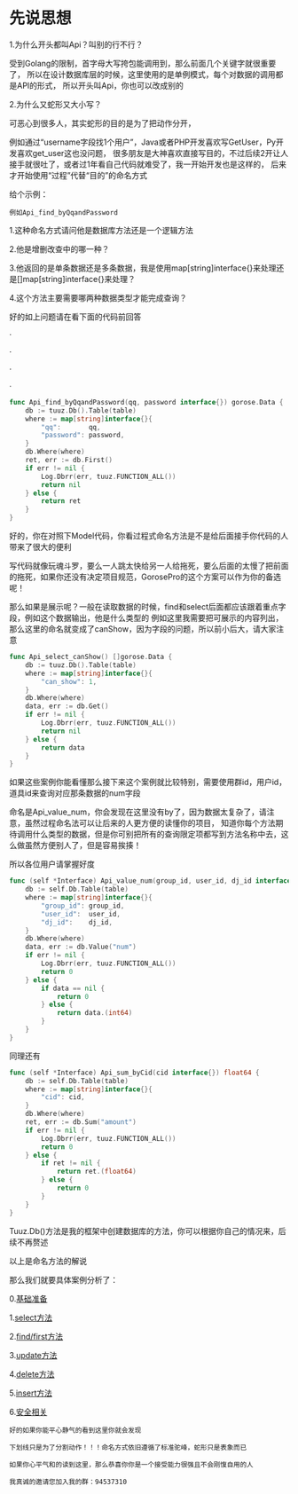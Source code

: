 # 先说思想

1.为什么开头都叫Api？叫别的行不行？

受到Golang的限制，首字母大写挎包能调用到，那么前面几个关键字就很重要了，
所以在设计数据库层的时候，这里使用的是单例模式，每个对数据的调用都是API的形式，
所以开头叫Api，你也可以改成别的

2.为什么又蛇形又大小写？

可恶心到很多人，其实蛇形的目的是为了把动作分开，

例如通过“username字段找1个用户”，Java或者PHP开发喜欢写GetUser，Py开发喜欢get_user这也没问题，
很多朋友是大神喜欢直接写目的，不过后续2开让人接手就很吐了，或者过1年看自己代码就难受了，我一开始开发也是这样的，
后来才开始使用“过程”代替“目的”的命名方式


给个示例：
~~~
例如Api_find_byQqandPassword
~~~
1.这种命名方式请问他是数据库方法还是一个逻辑方法

2.他是增删改查中的哪一种？

3.他返回的是单条数据还是多条数据，我是使用map[string]interface{}来处理还是[]map[string]interface{}来处理？

4.这个方法主要需要哪两种数据类型才能完成查询？

好的如上问题请在看下面的代码前回答



·

·

·

·


```go
func Api_find_byQqandPassword(qq, password interface{}) gorose.Data {
	db := tuuz.Db().Table(table)
	where := map[string]interface{}{
		"qq":       qq,
		"password": password,
	}
	db.Where(where)
	ret, err := db.First()
	if err != nil {
		Log.Dbrr(err, tuuz.FUNCTION_ALL())
		return nil
	} else {
		return ret
	}
}
```

好的，你在对照下Model代码，你看过程式命名方法是不是给后面接手你代码的人带来了很大的便利

写代码就像玩魂斗罗，要么一人跳太快给另一人给拖死，要么后面的太慢了把前面的拖死，如果你还没有决定项目规范，GorosePro的这个方案可以作为你的备选呢！


那么如果是展示呢？一般在读取数据的时候，find和select后面都应该跟着重点字段，例如这个数据输出，他是什么类型的
例如这里我需要把可展示的内容列出，那么这里的命名就变成了canShow，因为字段的问题，所以前小后大，请大家注意


```go
func Api_select_canShow() []gorose.Data {
	db := tuuz.Db().Table(table)
	where := map[string]interface{}{
		"can_show": 1,
	}
	db.Where(where)
	data, err := db.Get()
	if err != nil {
		Log.Dbrr(err, tuuz.FUNCTION_ALL())
		return nil
	} else {
		return data
	}
}
```


如果这些案例你能看懂那么接下来这个案例就比较特别，需要使用群id，用户id，道具id来查询对应那条数据的num字段

命名是Api_value_num，你会发现在这里没有by了，因为数据太复杂了，请注意，虽然过程命名法可以让后来的人更方便的读懂你的项目，
知道你每个方法期待调用什么类型的数据，但是你可别把所有的查询限定项都写到方法名称中去，这么做虽然方便别人了，但是容易挨揍！

所以各位用户请掌握好度


```go
func (self *Interface) Api_value_num(group_id, user_id, dj_id interface{}) int64 {
	db := self.Db.Table(table)
	where := map[string]interface{}{
		"group_id": group_id,
		"user_id":  user_id,
		"dj_id":    dj_id,
	}
	db.Where(where)
	data, err := db.Value("num")
	if err != nil {
		Log.Dbrr(err, tuuz.FUNCTION_ALL())
		return 0
	} else {
		if data == nil {
			return 0
		} else {
			return data.(int64)
		}
	}
}
```
同理还有

```go
func (self *Interface) Api_sum_byCid(cid interface{}) float64 {
	db := self.Db.Table(table)
	where := map[string]interface{}{
		"cid": cid,
	}
	db.Where(where)
	ret, err := db.Sum("amount")
	if err != nil {
		Log.Dbrr(err, tuuz.FUNCTION_ALL())
		return 0
	} else {
		if ret != nil {
			return ret.(float64)
		} else {
			return 0
		}
	}
}
```

Tuuz.Db()方法是我的框架中创建数据库的方法，你可以根据你自己的情况来，后续不再赘述


以上是命名方法的解说

那么我们就要具体案例分析了：

0.[基础准备](./base.md)

1.[select方法](./select.md)

2.[find/first方法](./find.md)

3.[update方法](./update.md)

4.[delete方法](./delete.md)

5.[insert方法](./insert.md)

6.[安全相关](./security.md)

~~~
好的如果你能平心静气的看到这里你就会发现

下划线只是为了分割动作！！！命名方式依旧遵循了标准驼峰，蛇形只是表象而已

如果你心平气和的读到这里，那么恭喜你你是一个接受能力很强且不会刚愎自用的人

我真诚的邀请您加入我的群：94537310
~~~
